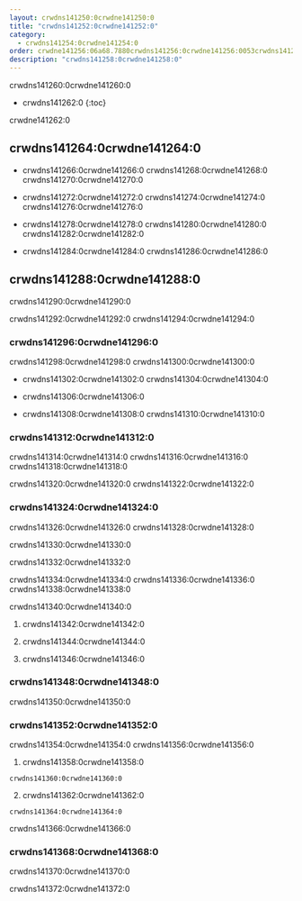 ```yaml
---
layout: crwdns141250:0crwdne141250:0
title: "crwdns141252:0crwdne141252:0"
category:
  - crwdns141254:0crwdne141254:0
order: crwdne141256:06a68.7880crwdns141256:0crwdne141256:0053crwdns141256:0crwdne141256:0
description: "crwdns141258:0crwdne141258:0"
---
```

crwdns141260:0crwdne141260:0

- crwdns141262:0
{:toc}

crwdne141262:0

## crwdns141264:0crwdne141264:0

- crwdns141266:0crwdne141266:0 crwdns141268:0crwdne141268:0 crwdns141270:0crwdne141270:0

- crwdns141272:0crwdne141272:0 crwdns141274:0crwdne141274:0 crwdns141276:0crwdne141276:0

- crwdns141278:0crwdne141278:0 crwdns141280:0crwdne141280:0 crwdns141282:0crwdne141282:0

- crwdns141284:0crwdne141284:0 crwdns141286:0crwdne141286:0

## crwdns141288:0crwdne141288:0

crwdns141290:0crwdne141290:0

crwdns141292:0crwdne141292:0 crwdns141294:0crwdne141294:0

### crwdns141296:0crwdne141296:0

crwdns141298:0crwdne141298:0 crwdns141300:0crwdne141300:0

- crwdns141302:0crwdne141302:0 crwdns141304:0crwdne141304:0

- crwdns141306:0crwdne141306:0

- crwdns141308:0crwdne141308:0 crwdns141310:0crwdne141310:0

### crwdns141312:0crwdne141312:0

crwdns141314:0crwdne141314:0 crwdns141316:0crwdne141316:0 crwdns141318:0crwdne141318:0

crwdns141320:0crwdne141320:0 crwdns141322:0crwdne141322:0

### crwdns141324:0crwdne141324:0

crwdns141326:0crwdne141326:0 crwdns141328:0crwdne141328:0

crwdns141330:0crwdne141330:0

crwdns141332:0crwdne141332:0

crwdns141334:0crwdne141334:0 crwdns141336:0crwdne141336:0 crwdns141338:0crwdne141338:0

crwdns141340:0crwdne141340:0

1. crwdns141342:0crwdne141342:0

2. crwdns141344:0crwdne141344:0

3. crwdns141346:0crwdne141346:0

<!---
## Scaling the Nomad Cluster
Nomad itself does not provide a scaling method for cluster, so you must implement one. This section provides basic operations regarding scaling a cluster.
--->

### crwdns141348:0crwdne141348:0

crwdns141350:0crwdne141350:0

<!--- 
commenting until we have non-aws installations?
Scaling up Nomad cluster is very straightforward. To scale up, you need to register new Nomad clients into the cluster. If a Nomad client knows the IP addresses of Nomad servers, then the client can register to the cluster automatically.
HashiCorp recommends using Consul or other service discovery mechanisms to make this more robust in production. For more information, see the following pages in the official documentation for [Clustering](https://www.nomadproject.io/intro/getting-started/cluster.html), [Service Discovery](https://www.nomadproject.io/docs/service-discovery/index.html), and [Consul Integration](https://www.nomadproject.io/docs/agent/configuration/consul.html).
--->

### crwdns141352:0crwdne141352:0

crwdns141354:0crwdne141354:0 crwdns141356:0crwdne141356:0

1. crwdns141358:0crwdne141358:0

`crwdns141360:0crwdne141360:0`

2. crwdns141362:0crwdne141362:0

`crwdns141364:0crwdne141364:0`

crwdns141366:0crwdne141366:0

### crwdns141368:0crwdne141368:0

crwdns141370:0crwdne141370:0

crwdns141372:0crwdne141372:0